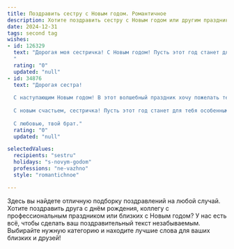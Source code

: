 ```yaml
---
title: Поздравить сестру с Новым годом. Романтичное
description: Хотите поздравить сестру с Новым годом или другим праздником? Наш ИИ создаст незабываемое поздравление, а вы обязательно выделитесь среди других.  
date: 2024-12-31
tags: second tag
wishes:
- id: 126329
  text: "Дорогая моя сестричка! С Новым годом! Пусть этот год станет для тебя настоящей сказкой, наполненной волшебством, любовью и счастьем.  Пусть все твои мечты сбудутся, а сердце всегда будет согрето теплом и нежностью.  Я люблю тебя и желаю тебе всего самого прекрасного!
  "
  rating: "0"
  updated: "null"
- id: 34876
  text: "Дорогая сестра!
  
  С наступающим Новым годом! В этот волшебный праздник хочу пожелать тебе, чтобы каждый миг твоей жизни был наполнен счастьем и любовью. Пусть новые горизонты открываются перед тобой, словно снежное утро, и за тобой пусть всегда идут лишь удача и радость. Пусть в твоем сердце царит тепло, как в уютном домике, где сверкают разноцветные огоньки.
  
  С новым счастьем, сестричка! Пусть этот год станет для тебя особенным, полным нежных моментов и романтичных встреч. Помни, что ты — свет в моей жизни, и я всегда готов поддержать тебя в любых начинаниях.
  
  С любовью, твой брат."
  rating: "0"
  updated: "null"

selectedValues:
  recipients: "sestru"
  holidays: "s-novym-godom"
  professions: "ne-vazhno"
  style: "romantichnoe"

---
```


Здесь вы найдете отличную подборку поздравлений на любой случай.
Хотите поздравить друга с днём рождения, коллегу с профессиональным праздником или близких с Новым годом? У нас есть всё, чтобы сделать ваш поздравительный текст незабываемым. Выбирайте нужную категорию и находите лучшие слова для ваших близких и друзей!
